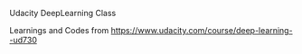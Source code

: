 Udacity DeepLearning Class

Learnings and Codes from https://www.udacity.com/course/deep-learning--ud730

